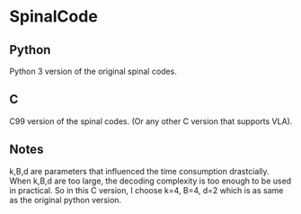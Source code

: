 # SpinalCode
## Python
Python 3 version of the original spinal codes.
## C
C99 version of the spinal codes. (Or any other C version that supports VLA).
## Notes
k,B,d are parameters that influenced the time consumption drastcially.
When k,B,d are too large, the decoding complexity is too enough to be used in practical.
So in this C version, I choose k=4, B=4, d=2 which is as same as the original python version.
